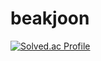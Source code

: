 # beakjoon
[![Solved.ac Profile](http://mazassumnida.wtf/api/v2/generate_badge?boj=asdpark12)](https://solved.ac/asdpark12/)

